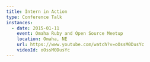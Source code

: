 ```yaml
---
title: Intern in Action
type: Conference Talk
instances:
  - date: 2015-01-11
    event: Omaha Ruby and Open Source Meetup
    location: Omaha, NE
    url: https://www.youtube.com/watch?v=oOssM0DusYc
    videoId: oOssM0DusYc
---
```


